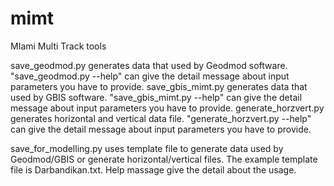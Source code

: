 # mimt
MIami Multi Track tools

save_geodmod.py generates data that used by Geodmod software. "save_geodmod.py --help" can give the detail message about input parameters you have to provide. 
save_gbis_mimt.py generates data that used by GBIS software. "save_gbis_mimt.py --help" can give the detail message about input parameters you have to provide.
generate_horzvert.py generates horizontal and vertical data file. "generate_horzvert.py --help" can give the detail message about input parameters you have to provide.

save_for_modelling.py uses template file to generate data used by Geodmod/GBIS or generate horizontal/vertical files. The example template file is Darbandikan.txt. Help massage give the detail about the usage.
